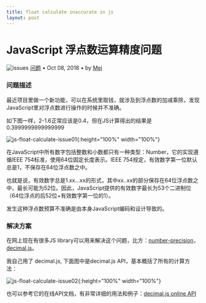 ```yaml
---
title: float calculate inaccurate in js
layout: post
---
```


# JavaScript 浮点数运算精度问题
<div class="title-meta">
    <span><img class="title-category-img" src="../../../assets/images/categories/bug.svg" alt="issues"></span>
    <span><a class="github-link" href="/2018/09/19/issues-tools.html">问题</a></span>
    <span class="title-bullet">•</span>
    <span>Oct 08, 2018</span>
    <span class="title-bullet">•</span>
    <span>by <a class="github-link" href="http://github.com/limeii" title="http://github.com/limeii">Mei</a></span>
</div>


### 问题描述

最近项目里做一个新功能，可以在系统里取钱，就涉及到浮点数的加减乘除，发现JavaScript里对浮点数进行操作的时候并不准确。

如下图一样，2-1.6正常应该是0.4，但在JS计算得出的结果是0.3999999999999999

![js-float-calculate-issue01]( https://limeii.github.io/assets/images/posts/issues/js-float-calculate-issue01.png){:height="100%" width="100%"}


在JavaScript中所有数字包括整数和小数都只有一种类型：Number，它的实现遵循IEEE 754标准，使用64位固定长度表示。IEEE 754规定，有效数字第一位默认总是1，不保存在64位浮点数之中。

也就是说，有效数字总是1.xx…xx的形式，其中xx..xx的部分保存在64位浮点数之中，最长可能为52位。因此，JavaScript提供的有效数字最长为53个二进制位（64位浮点的后52位+有效数字第一位的1）。


发生这种浮点数预算不准确是由本身JavaScript编码和设计导致的。


### 解决方案

在网上现在有很多JS library可以用来解决这个问题，比方：[number-precision](https://github.com/nefe/number-precision)，[decimal.js](https://github.com/MikeMcl/decimal.js)。

我自己用了 decimal.js, 下面图中是decimal.js API，基本概括了所有的计算方法：

![js-float-calculate-issue02]( https://limeii.github.io/assets/images/posts/issues/js-float-calculate-issue02.png){:height="100%" width="100%"}


也可以参考它的在线API文档，有非常详细的用法和例子：[decimal.js online API](https://mikemcl.github.io/decimal.js/)